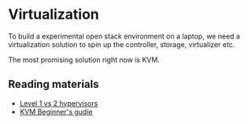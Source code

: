 # Virtualization

To build a experimental open stack environment on a laptop, we need a virtualization solution to spin up the controller, storage, virtualizer etc.

The most promising solution right now is KVM.

## Reading materials
- [Level 1 vs 2 hypervisors](https://ubuntu.com/blog/kvm-hyphervisor)
- [KVM Beginner's gudie](https://phoenixnap.com/kb/what-is-hypervisor-type-1-2)